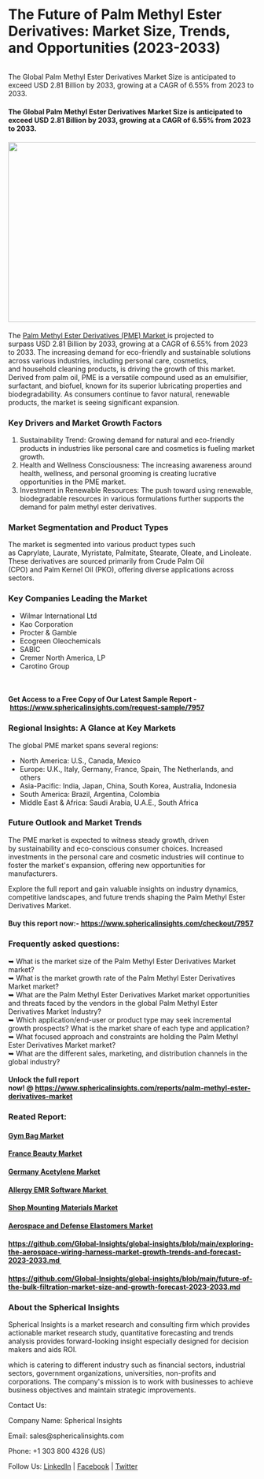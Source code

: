 <div class="wow_read_blog_hdr_img">
<div class="wow_read_blog_hdr_img_innr">
<h1>The Future of Palm Methyl Ester Derivatives: Market Size, Trends, and Opportunities (2023-2033)</h1>
</div>
<div class="wow_main_float_head_img"><img src="https://www.vevioz.com/upload/photos/2025/02/fOAgVmsQP3WIREUdjrpc_24_f31f88bafdb85cb03366857e5ad943f3_image.jpg" alt="" /></div>
</div>
<div class="read-blog-container">
<div class="read-blog-desc">
<p class="mb-0">The Global Palm Methyl Ester Derivatives Market Size is anticipated to exceed USD 2.81 Billion by 2033, growing at a CAGR of 6.55% from 2023 to 2033.</p>
</div>
<div class="read-content">
<h4>The Global Palm Methyl Ester Derivatives Market Size is anticipated to exceed USD 2.81 Billion by 2033, growing at a CAGR of 6.55% from 2023 to 2033.</h4>
<h4><img src="https://vipon.s3.amazonaws.com/img/896381ed8779c962f531817b48325fbd7aa84f88189931.png" alt="" width="626" height="365" /></h4>
<p data-start="150" data-end="790">The&nbsp;<a href="https://www.sphericalinsights.com/reports/palm-methyl-ester-derivatives-market" target="_blank" rel="noopener"><span data-start="154" data-end="200">Palm Methyl Ester Derivatives (PME) Market</span>&nbsp;</a>is projected to surpass&nbsp;<span data-start="225" data-end="245">USD 2.81 Billion</span>&nbsp;by&nbsp;<span data-start="249" data-end="257">2033</span>, growing at a&nbsp;<span data-start="272" data-end="289">CAGR of 6.55%</span>&nbsp;from 2023 to 2033. The increasing demand for eco-friendly and sustainable solutions across various industries, including&nbsp;<span data-start="411" data-end="439">personal care, cosmetics</span>, and&nbsp;<span data-start="445" data-end="476">household cleaning products</span>, is driving the growth of this market. Derived from&nbsp;<span data-start="529" data-end="541">palm oil</span>, PME is a versatile compound used as an emulsifier, surfactant, and biofuel, known for its superior lubricating properties and biodegradability. As consumers continue to favor natural, renewable products, the market is seeing significant expansion.</p>
<h3 data-start="792" data-end="837"><span data-start="796" data-end="837">Key Drivers and Market Growth Factors</span></h3>
<ol data-start="838" data-end="1347">
<li data-start="838" data-end="992"><span data-start="841" data-end="865">Sustainability Trend</span>: Growing demand for natural and eco-friendly products in industries like personal care and cosmetics is fueling market growth.</li>
<li data-start="993" data-end="1161"><span data-start="996" data-end="1033">Health and Wellness Consciousness</span>: The increasing awareness around health, wellness, and personal grooming is creating lucrative opportunities in the PME market.</li>
<li data-start="1162" data-end="1347"><span data-start="1165" data-end="1202">Investment in Renewable Resources</span>: The push toward using renewable, biodegradable resources in various formulations further supports the demand for palm methyl ester derivatives.</li>
</ol>
<h3 data-start="1349" data-end="1394"><span data-start="1353" data-end="1394">Market Segmentation and Product Types</span></h3>
<p data-start="1395" data-end="1703">The market is segmented into various product types such as&nbsp;<span data-start="1454" data-end="1467">Caprylate</span>,&nbsp;<span data-start="1469" data-end="1480">Laurate</span>,&nbsp;<span data-start="1482" data-end="1495">Myristate</span>,&nbsp;<span data-start="1497" data-end="1510">Palmitate</span>,&nbsp;<span data-start="1512" data-end="1524">Stearate</span>,&nbsp;<span data-start="1526" data-end="1536">Oleate</span>, and&nbsp;<span data-start="1542" data-end="1555">Linoleate</span>. These derivatives are sourced primarily from&nbsp;<span data-start="1602" data-end="1626">Crude Palm Oil (CPO)</span>&nbsp;and&nbsp;<span data-start="1631" data-end="1656">Palm Kernel Oil (PKO)</span>, offering diverse applications across sectors.</p>
<h3 data-start="1705" data-end="1745"><span data-start="1709" data-end="1745">Key Companies Leading the Market</span></h3>
<ul data-start="1746" data-end="1914">
<li data-start="1746" data-end="1776"><span data-start="1748" data-end="1776">Wilmar International Ltd</span></li>
<li data-start="1777" data-end="1798"><span data-start="1779" data-end="1798">Kao Corporation</span></li>
<li data-start="1799" data-end="1821"><span data-start="1801" data-end="1821">Procter &amp; Gamble</span></li>
<li data-start="1822" data-end="1850"><span data-start="1824" data-end="1850">Ecogreen Oleochemicals</span></li>
<li data-start="1851" data-end="1862"><span data-start="1853" data-end="1862">SABIC</span></li>
<li data-start="1863" data-end="1893"><span data-start="1865" data-end="1893">Cremer North America, LP</span></li>
<li data-start="1894" data-end="1914"><span data-start="1896" data-end="1914">Carotino Group</span></li>
</ul>
<p>&nbsp;</p>
<h4>Get Access to a Free Copy of Our Latest Sample Report -&nbsp;<a href="https://www.sphericalinsights.com/request-sample/7957" rel="nofollow">https://www.sphericalinsights.com/request-sample/7957</a></h4>
<h3 data-start="1916" data-end="1966"><span data-start="1920" data-end="1966">Regional Insights: A Glance at Key Markets</span></h3>
<p data-start="1967" data-end="2011">The global PME market spans several regions:</p>
<ul data-start="2012" data-end="2319">
<li data-start="2012" data-end="2053"><span data-start="2014" data-end="2031">North America</span>: U.S., Canada, Mexico</li>
<li data-start="2054" data-end="2132"><span data-start="2056" data-end="2066">Europe</span>: U.K., Italy, Germany, France, Spain, The Netherlands, and others</li>
<li data-start="2133" data-end="2207"><span data-start="2135" data-end="2151">Asia-Pacific</span>: India, Japan, China, South Korea, Australia, Indonesia</li>
<li data-start="2208" data-end="2256"><span data-start="2210" data-end="2227">South America</span>: Brazil, Argentina, Colombia</li>
<li data-start="2257" data-end="2319"><span data-start="2259" data-end="2283">Middle East &amp; Africa</span>: Saudi Arabia, U.A.E., South Africa</li>
</ul>
<h3 data-start="2321" data-end="2361"><span data-start="2325" data-end="2361">Future Outlook and Market Trends</span></h3>
<p data-start="2362" data-end="2644">The PME market is expected to witness steady growth, driven by&nbsp;<span data-start="2425" data-end="2443">sustainability</span>&nbsp;and&nbsp;<span data-start="2448" data-end="2482">eco-conscious consumer choices</span>. Increased investments in the personal care and cosmetic industries will continue to foster the market's expansion, offering new opportunities for manufacturers.</p>
<p data-start="2646" data-end="2814"><span data-start="2646" data-end="2673">Explore the full report</span>&nbsp;and gain valuable insights on industry dynamics, competitive landscapes, and future trends shaping the Palm Methyl Ester Derivatives Market.</p>
<h4>Buy this report now:-&nbsp;<a href="https://www.sphericalinsights.com/checkout/7957" rel="nofollow">https://www.sphericalinsights.com/checkout/7957</a></h4>
<h3>Frequently asked questions:</h3>
<p>➥ What is the market size of the Palm Methyl Ester Derivatives Market market?<br />➥ What is the market growth rate of the Palm Methyl Ester Derivatives Market market?<br />➥ What are the Palm Methyl Ester Derivatives Market market opportunities and threats faced by the vendors in the global Palm Methyl Ester Derivatives Market Industry?<br />➥ Which application/end-user or product type may seek incremental growth prospects? What is the market share of each type and application?<br />➥ What focused approach and constraints are holding the Palm Methyl Ester Derivatives Market market?<br />➥ What are the different sales, marketing, and distribution channels in the global industry?</p>
<h4>Unlock the full report now!&nbsp;@&nbsp;<a href="https://www.sphericalinsights.com/reports/palm-methyl-ester-derivatives-market" rel="nofollow">https://www.sphericalinsights.com/reports/palm-methyl-ester-derivatives-market</a></h4>
<h3>Reated Report:</h3>
<h4 class="news-post-title"><a href="https://www.sphericalinsights.com/de/reports/gym-bag-market" target="_blank" rel="noopener">Gym Bag Market</a></h4>
<h4 class="news-post-title"><a href="https://www.sphericalinsights.com/de/reports/france-beauty-market" target="_blank" rel="noopener">France Beauty Market</a></h4>
<h4 class="news-post-title"><a href="https://www.sphericalinsights.com/de/reports/germany-acetylene-market" target="_blank" rel="noopener">Germany Acetylene Market</a></h4>
<h4 class="news-post-title"><a href="https://www.sphericalinsights.com/fr/reports/allergy-emr-software-market" target="_blank" rel="noopener">Allergy EMR Software Market&nbsp;</a></h4>
<h4 class="news-post-title"><a href="https://www.sphericalinsights.com/fr/reports/shop-fitting-materials-market" target="_blank" rel="noopener">Shop Mounting Materials Market</a></h4>
<h4 class="news-post-title"><a href="https://www.sphericalinsights.com/fr/reports/aerospace-and-defense-elastomers-market" target="_blank" rel="noopener">Aerospace and Defense Elastomers Market</a></h4>
<h4 class="news-post-title"><a href="https://github.com/Global-Insights/global-insights/blob/main/exploring-the-aerospace-wiring-harness-market-growth-trends-and-forecast-2023-2033.md" target="_blank" rel="noopener">https://github.com/Global-Insights/global-insights/blob/main/exploring-the-aerospace-wiring-harness-market-growth-trends-and-forecast-2023-2033.md&nbsp;</a></h4>
<h4><a href="https://github.com/Global-Insights/global-insights/blob/main/future-of-the-bulk-filtration-market-size-and-growth-forecast-2023-2033.md" target="_blank" rel="noopener">https://github.com/Global-Insights/global-insights/blob/main/future-of-the-bulk-filtration-market-size-and-growth-forecast-2023-2033.md</a></h4>
<h3>About the Spherical Insights</h3>
<p>Spherical Insights&nbsp;is a market research and consulting firm which provides actionable market research study, quantitative forecasting and trends analysis provides forward-looking insight especially designed for decision makers and aids ROI.</p>
<p>which is catering to different industry such as financial sectors, industrial sectors, government organizations, universities, non-profits and corporations. The company's mission is to work with businesses to achieve business objectives and maintain strategic improvements.</p>
<p>Contact Us:</p>
<p>Company Name:&nbsp;Spherical Insights</p>
<p>Email:&nbsp;sales@sphericalinsights.com</p>
<p>Phone:&nbsp;+1 303 800 4326 (US)</p>
<p>Follow Us:&nbsp;<a href="https://www.linkedin.com/company/spherical-insight/" rel="nofollow"><u>LinkedIn</u></a>&nbsp;|&nbsp;<a href="https://www.facebook.com/sphericalinsights22" rel="nofollow"><u>Facebook</u></a>&nbsp;|&nbsp;<a href="https://twitter.com/SInsights_US" rel="nofollow"><u>Twitter</u></a></p>
</div>
</div>

